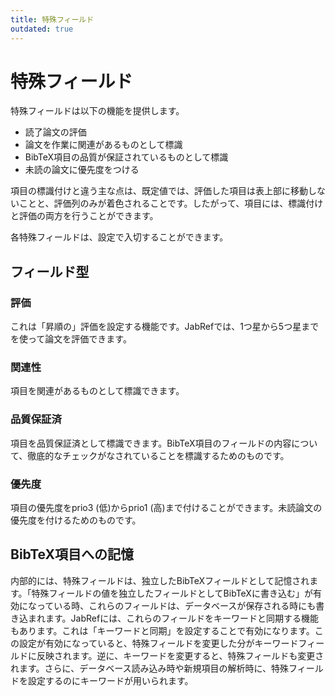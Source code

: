```yaml
---
title: 特殊フィールド
outdated: true
---
```


# 特殊フィールド

特殊フィールドは以下の機能を提供します。

-   読了論文の評価
-   論文を作業に関連があるものとして標識
-   BibTeX項目の品質が保証されているものとして標識
-   未読の論文に優先度をつける

項目の標識付けと違う主な点は、既定値では、評価した項目は表上部に移動しないことと、評価列のみが着色されることです。したがって、項目には、標識付けと評価の両方を行うことができます。

各特殊フィールドは、設定で入切することができます。

## フィールド型

### 評価

これは「昇順の」評価を設定する機能です。JabRefでは、1つ星から5つ星までを使って論文を評価できます。

### 関連性

項目を関連があるものとして標識できます。

### 品質保証済

項目を品質保証済として標識できます。BibTeX項目のフィールドの内容について、徹底的なチェックがなされていることを標識するためのものです。

### 優先度

項目の優先度をprio3 (低)からprio1 (高)まで付けることができます。未読論文の優先度を付けるためのものです。

## BibTeX項目への記憶

内部的には、特殊フィールドは、独立したBibTeXフィールドとして記憶されます。「特殊フィールドの値を独立したフィールドとしてBibTeXに書き込む」が有効になっている時、これらのフィールドは、データベースが保存される時にも書き込まれます。JabRefには、これらのフィールドをキーワードと同期する機能もあります。これは「キーワードと同期」を設定することで有効になります。この設定が有効になっていると、特殊フィールドを変更した分がキーワードフィールドに反映されます。逆に、キーワードを変更すると、特殊フィールドも変更されます。さらに、データベース読み込み時や新規項目の解析時に、特殊フィールドを設定するのにキーワードが用いられます。
